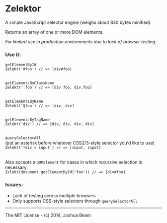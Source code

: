 # Zelektor

A simple JavaScript selector engine (weighs about 830 bytes minified).

Returns an array of one or more DOM elements.

*For limited use in production environments due to lack of browser testing.*

### Use it:

`getElementById`<br>
`Zelekt('#foo') // => [div#foo]`<br><br>

`getElementsByClassName`<br>
`Zelekt('.foo') // => [div.foo, div.foo]`<br><br>

`getElementsByName`<br>
`Zelekt('@foo') // => [div, div]`<br><br>

`getElementsByTagName`<br>
`Zelekt('div') // => [div, div, div, div]`<br><br>

`querySelectorAll`<br>
(put an asterisk before whatever CSS2/3-style selector you'd like to use)<br>
`Zelekt('*div > input') // => [input, input]`<br><br>

Also accepts a `DOMElement` for cases in which recursive selection is necessary:<br>
`Zelekt(document.getElementById('foo')) // => [div#foo]`

### Issues:

- Lack of testing across multiple browsers
- Only supports CSS-style selectors through `querySelectorAll`

<hr>

The MIT License - (c) 2014, Joshua Beam
